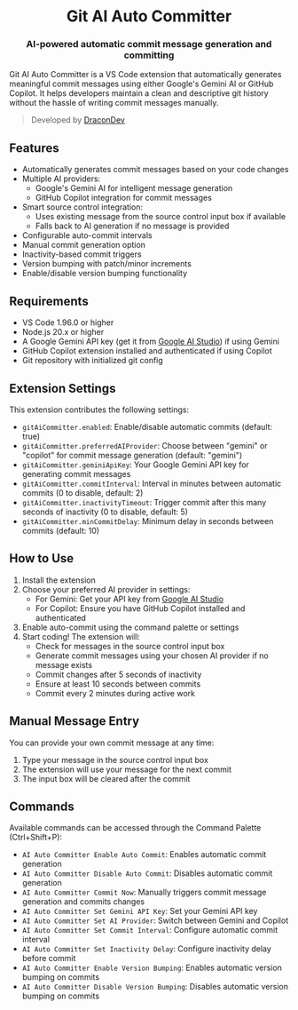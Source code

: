 <div align="center">

# Git AI Auto Committer

### AI-powered automatic commit message generation and committing

</div>

Git AI Auto Committer is a VS Code extension that automatically generates meaningful commit messages using either Google's Gemini AI or GitHub Copilot. It helps developers maintain a clean and descriptive git history without the hassle of writing commit messages manually.

> Developed by [DraconDev](https://github.com/DraconDev)

## Features

- Automatically generates commit messages based on your code changes
- Multiple AI providers:
  - Google's Gemini AI for intelligent message generation
  - GitHub Copilot integration for commit messages
- Smart source control integration:
  - Uses existing message from the source control input box if available
  - Falls back to AI generation if no message is provided
- Configurable auto-commit intervals
- Manual commit generation option
- Inactivity-based commit triggers
- Version bumping with patch/minor increments
- Enable/disable version bumping functionality

## Requirements

- VS Code 1.96.0 or higher
- Node.js 20.x or higher
- A Google Gemini API key (get it from [Google AI Studio](https://aistudio.google.com/apikey)) if using Gemini
- GitHub Copilot extension installed and authenticated if using Copilot
- Git repository with initialized git config

## Extension Settings

This extension contributes the following settings:

- `gitAiCommitter.enabled`: Enable/disable automatic commits (default: true)
- `gitAiCommitter.preferredAIProvider`: Choose between "gemini" or "copilot" for commit message generation (default: "gemini")
- `gitAiCommitter.geminiApiKey`: Your Google Gemini API key for generating commit messages
- `gitAiCommitter.commitInterval`: Interval in minutes between automatic commits (0 to disable, default: 2)
- `gitAiCommitter.inactivityTimeout`: Trigger commit after this many seconds of inactivity (0 to disable, default: 5)
- `gitAiCommitter.minCommitDelay`: Minimum delay in seconds between commits (default: 10)

## How to Use

1. Install the extension
2. Choose your preferred AI provider in settings:
   - For Gemini: Get your API key from [Google AI Studio](https://makersuite.google.com/app/apikey)
   - For Copilot: Ensure you have GitHub Copilot installed and authenticated
3. Enable auto-commit using the command palette or settings
4. Start coding! The extension will:
   - Check for messages in the source control input box
   - Generate commit messages using your chosen AI provider if no message exists
   - Commit changes after 5 seconds of inactivity
   - Ensure at least 10 seconds between commits
   - Commit every 2 minutes during active work

## Manual Message Entry

You can provide your own commit message at any time:

1. Type your message in the source control input box
2. The extension will use your message for the next commit
3. The input box will be cleared after the commit

## Commands

Available commands can be accessed through the Command Palette (Ctrl+Shift+P):

- `AI Auto Committer Enable Auto Commit`: Enables automatic commit generation
- `AI Auto Committer Disable Auto Commit`: Disables automatic commit generation
- `AI Auto Committer Commit Now`: Manually triggers commit message generation and commits changes
- `AI Auto Committer Set Gemini API Key`: Set your Gemini API key
- `AI Auto Committer Set AI Provider`: Switch between Gemini and Copilot
- `AI Auto Committer Set Commit Interval`: Configure automatic commit interval
- `AI Auto Committer Set Inactivity Delay`: Configure inactivity delay before commit
- `AI Auto Committer Enable Version Bumping`: Enables automatic version bumping on commits
- `AI Auto Committer Disable Version Bumping`: Disables automatic version bumping on commits

